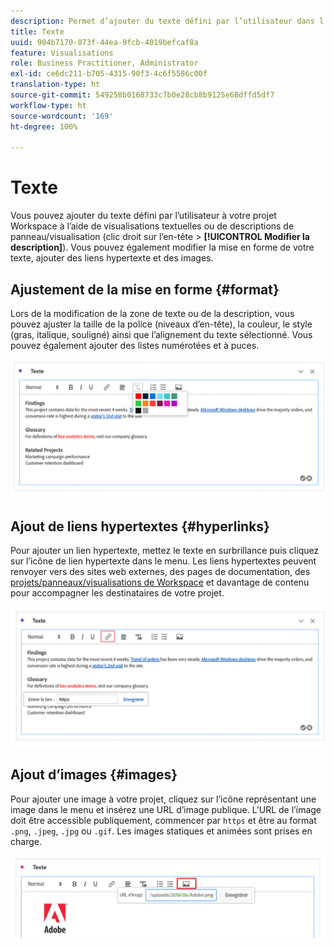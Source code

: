```yaml
---
description: Permet d’ajouter du texte défini par l’utilisateur dans l’Workspace.
title: Texte
uuid: 904b7170-073f-44ea-9fcb-4019befcaf8a
feature: Visualisations
role: Business Practitioner, Administrator
exl-id: ce6dc211-b705-4315-90f3-4c6f5586c00f
translation-type: ht
source-git-commit: 549258b0168733c7b0e28cb8b9125e68dffd5df7
workflow-type: ht
source-wordcount: '169'
ht-degree: 100%

---
```


# Texte

Vous pouvez ajouter du texte défini par l’utilisateur à votre projet Workspace à l’aide de visualisations textuelles ou de descriptions de panneau/visualisation (clic droit sur l’en-tête > **[!UICONTROL Modifier la description]**). Vous pouvez également modifier la mise en forme de votre texte, ajouter des liens hypertexte et des images.

## Ajustement de la mise en forme {#format}

Lors de la modification de la zone de texte ou de la description, vous pouvez ajuster la taille de la police (niveaux d’en-tête), la couleur, le style (gras, italique, souligné) ainsi que l’alignement du texte sélectionné. Vous pouvez également ajouter des listes numérotées et à puces.

![](assets/format.png)

## Ajout de liens hypertextes {#hyperlinks}

Pour ajouter un lien hypertexte, mettez le texte en surbrillance puis cliquez sur l’icône de lien hypertexte dans le menu. Les liens hypertextes peuvent renvoyer vers des sites web externes, des pages de documentation, des [projets/panneaux/visualisations de Workspace](https://experienceleague.adobe.com/docs/analytics/analyze/analysis-workspace/curate-share/shareable-links.html?lang=fr) et davantage de contenu pour accompagner les destinataires de votre projet.

![](assets/hyperlink.png)

## Ajout d’images {#images}

Pour ajouter une image à votre projet, cliquez sur l’icône représentant une image dans le menu et insérez une URL d’image publique. L’URL de l’image doit être accessible publiquement, commencer par `https` et être au format `.png`, `.jpeg`, `.jpg` ou `.gif`. Les images statiques et animées sont prises en charge.

![](assets/image.png)
